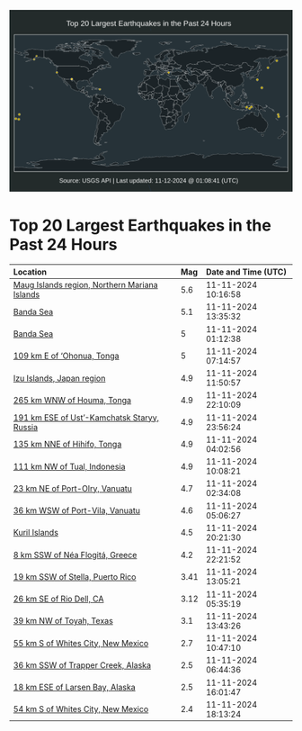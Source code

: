 ![Map](./map.png)

# Top 20 Largest Earthquakes in the Past 24 Hours

| Location | Mag | Date and Time (UTC) |
|:---|:---|:---|
| [Maug Islands region, Northern Mariana Islands](https://earthquake.usgs.gov/earthquakes/eventpage/us7000nr4w) | 5.6 | 11-11-2024 10:16:58 |
| [Banda Sea](https://earthquake.usgs.gov/earthquakes/eventpage/us7000nr5i) | 5.1 | 11-11-2024 13:35:32 |
| [Banda Sea](https://earthquake.usgs.gov/earthquakes/eventpage/us7000nr2z) | 5 | 11-11-2024 01:12:38 |
| [109 km E of ‘Ohonua, Tonga](https://earthquake.usgs.gov/earthquakes/eventpage/us7000nr49) | 5 | 11-11-2024 07:14:57 |
| [Izu Islands, Japan region](https://earthquake.usgs.gov/earthquakes/eventpage/us7000nr5b) | 4.9 | 11-11-2024 11:50:57 |
| [265 km WNW of Houma, Tonga](https://earthquake.usgs.gov/earthquakes/eventpage/us7000nr9k) | 4.9 | 11-11-2024 22:10:09 |
| [191 km ESE of Ust’-Kamchatsk Staryy, Russia](https://earthquake.usgs.gov/earthquakes/eventpage/us7000nra5) | 4.9 | 11-11-2024 23:56:24 |
| [135 km NNE of Hihifo, Tonga](https://earthquake.usgs.gov/earthquakes/eventpage/us7000nr3j) | 4.9 | 11-11-2024 04:02:56 |
| [111 km NW of Tual, Indonesia](https://earthquake.usgs.gov/earthquakes/eventpage/us7000nr4u) | 4.9 | 11-11-2024 10:08:21 |
| [23 km NE of Port-Olry, Vanuatu](https://earthquake.usgs.gov/earthquakes/eventpage/us7000nr37) | 4.7 | 11-11-2024 02:34:08 |
| [36 km WSW of Port-Vila, Vanuatu](https://earthquake.usgs.gov/earthquakes/eventpage/us7000nr3r) | 4.6 | 11-11-2024 05:06:27 |
| [Kuril Islands](https://earthquake.usgs.gov/earthquakes/eventpage/us7000nr96) | 4.5 | 11-11-2024 20:21:30 |
| [8 km SSW of Néa Flogitá, Greece](https://earthquake.usgs.gov/earthquakes/eventpage/us7000nr9m) | 4.2 | 11-11-2024 22:21:52 |
| [19 km SSW of Stella, Puerto Rico](https://earthquake.usgs.gov/earthquakes/eventpage/pr2024316000) | 3.41 | 11-11-2024 13:05:21 |
| [26 km SE of Rio Dell, CA](https://earthquake.usgs.gov/earthquakes/eventpage/nc75085161) | 3.12 | 11-11-2024 05:35:19 |
| [39 km NW of Toyah, Texas](https://earthquake.usgs.gov/earthquakes/eventpage/tx2024weow) | 3.1 | 11-11-2024 13:43:26 |
| [55 km S of Whites City, New Mexico](https://earthquake.usgs.gov/earthquakes/eventpage/tx2024weiy) | 2.7 | 11-11-2024 10:47:10 |
| [36 km SSW of Trapper Creek, Alaska](https://earthquake.usgs.gov/earthquakes/eventpage/ak024eipnrwj) | 2.5 | 11-11-2024 06:44:36 |
| [18 km ESE of Larsen Bay, Alaska](https://earthquake.usgs.gov/earthquakes/eventpage/ak024eivcx30) | 2.5 | 11-11-2024 16:01:47 |
| [54 km S of Whites City, New Mexico](https://earthquake.usgs.gov/earthquakes/eventpage/tx2024wexu) | 2.4 | 11-11-2024 18:13:24 |
